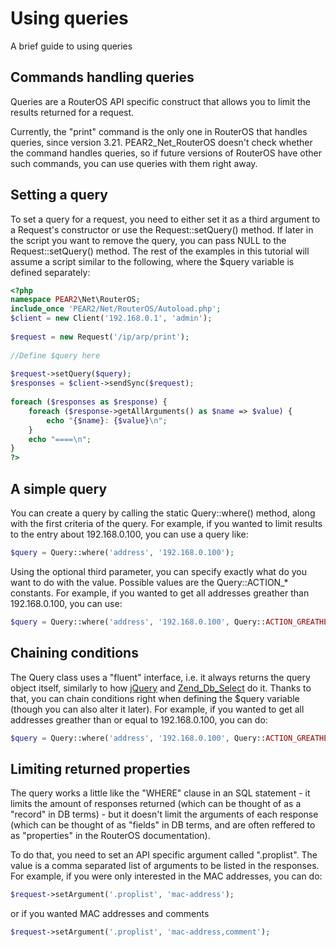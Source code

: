 # Using queries
A brief guide to using queries

## Commands handling queries
Queries are a RouterOS API specific construct that allows you to limit the results returned for a request.

Currently, the "print" command is the only one in RouterOS that handles queries, since version 3.21. PEAR2_Net_RouterOS doesn't check whether the command handles queries, so if future versions of RouterOS have other such commands, you can use queries with them right away.

## Setting a query
To set a query for a request, you need to either set it as a third argument to a Request's constructor or use the Request::setQuery() method. If later in the script you want to remove the query, you can pass NULL to the Request::setQuery() method. The rest of the examples in this tutorial will assume a script similar to the following, where the $query variable is defined separately:

```php
<?php
namespace PEAR2\Net\RouterOS;
include_once 'PEAR2/Net/RouterOS/Autoload.php';
$client = new Client('192.168.0.1', 'admin');
 
$request = new Request('/ip/arp/print');
 
//Define $query here
 
$request->setQuery($query);
$responses = $client->sendSync($request);
 
foreach ($responses as $response) {
    foreach ($response->getAllArguments() as $name => $value) {
        echo "{$name}: {$value}\n";
    }
    echo "====\n";
}
?>
```

## A simple query
You can create a query by calling the static Query::where() method, along with the first criteria of the query. For example, if you wanted to limit results to the entry about 192.168.0.100, you can use a query like:

```php
$query = Query::where('address', '192.168.0.100');
```

Using the optional third parameter, you can specify exactly what do you want to do with the value. Possible values are the Query::ACTION_* constants. For example, if you wanted to get all addresses greather than 192.168.0.100, you can use:

```php
$query = Query::where('address', '192.168.0.100', Query::ACTION_GREATHER_THAN);
```

## Chaining conditions
The Query class uses a "fluent" interface, i.e. it always returns the query object itself, similarly to how [jQuery](http://jquery.com) and [Zend_Db_Select](http://framework.zend.com/manual/en/zend.db.select.html) do it. Thanks to that, you can chain conditions right when defining the $query variable (though you can also alter it later). For example, if you wanted to get all addresses greather than or equal to 192.168.0.100, you can do:

```php
$query = Query::where('address', '192.168.0.100', Query::ACTION_GREATHER_THAN)->orWhere('address', '192.168.0.100');
```

## Limiting returned properties
The query works a little like the "WHERE" clause in an SQL statement - it limits the amount of responses returned (which can be thought of as a "record" in DB terms) - but it doesn't limit the arguments of each response (which can be thought of as "fields" in DB terms, and are often reffered to as "properties" in the RouterOS documentation).

To do that, you need to set an API specific argument called ".proplist". The value is a comma separated list of arguments to be listed in the responses. For example, if you were only interested in the MAC addresses, you can do:

```php
$request->setArgument('.proplist', 'mac-address');
```

or if you wanted MAC addresses and comments

```php
$request->setArgument('.proplist', 'mac-address,comment');
```
